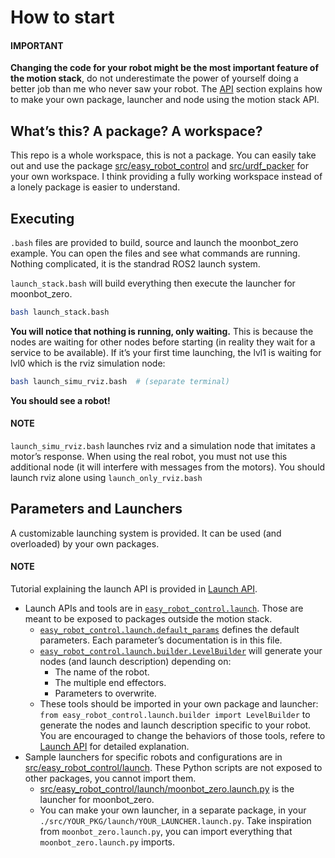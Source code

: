 # How to start

#### IMPORTANT
**Changing the code for your robot might be the most important feature of the motion stack**, do not underestimate the power of yourself doing a better job than me who never saw your robot. The [API](api.md#api-label) section explains how to make your own package, launcher and node using the motion stack API.

## What’s this? A package? A workspace?

This repo is a whole workspace, this is not a package.
You can easily take out and use the package [src/easy_robot_control](https://github.com/2lian/Moonbot-Motion-Stack/blob/main/src/easy_robot_control) and [src/urdf_packer](https://github.com/2lian/Moonbot-Motion-Stack/blob/main/src/urdf_packer/) for your own workspace.
I think providing a fully working workspace instead of a lonely package is easier to understand.

## Executing

`.bash` files are provided to build, source and launch the moonbot_zero example. You can open the files and see what commands are running. Nothing complicated, it is the standrad ROS2 launch system.

`launch_stack.bash` will build everything then execute the launcher for moonbot_zero.

```bash
bash launch_stack.bash
```

**You will notice that nothing is running, only waiting.**
This is because the nodes are waiting for other nodes before starting (in reality they wait for a service to be available).
If it’s your first time launching, the lvl1 is waiting for lvl0 which is the rviz simulation node:

```bash
bash launch_simu_rviz.bash  # (separate terminal)
```

**You should see a robot!**

#### NOTE
`launch_simu_rviz.bash` launches rviz and a simulation node that imitates a motor’s response. When using the real robot, you must not use this additional node (it will interfere with messages from the motors). You should launch rviz alone using `launch_only_rviz.bash`

## Parameters and Launchers

A customizable launching system is provided. It can be used (and overloaded) by your own packages.

#### NOTE
Tutorial explaining the launch API is provided in [Launch API](api.md#launch-api-label).

- Launch APIs and tools are in [`easy_robot_control.launch`](../api/easy_robot_control/easy_robot_control.launch.md#module-easy_robot_control.launch). Those are meant to be exposed to packages outside the motion stack.
  - [`easy_robot_control.launch.default_params`](../api/easy_robot_control/easy_robot_control.launch.md#module-easy_robot_control.launch.default_params) defines the default parameters. Each parameter’s documentation is in this file.
  - [`easy_robot_control.launch.builder.LevelBuilder`](../api/easy_robot_control/easy_robot_control.launch.md#easy_robot_control.launch.builder.LevelBuilder) will generate your nodes (and launch description) depending on:
    - The name of the robot.
    - The multiple end effectors.
    - Parameters to overwrite.
  - These tools should be imported in your own package and launcher:
    `from easy_robot_control.launch.builder import LevelBuilder`
    to generate the nodes and launch description specific to your robot. You are encouraged to change the behaviors of those tools, refere to [Launch API](api.md#launch-api-label) for detailed explanation.
- Sample launchers for specific robots and configurations are in [src/easy_robot_control/launch](https://github.com/2lian/Moonbot-Motion-Stack/blob/main/src/easy_robot_control/launch/). These Python scripts are not exposed to other packages, you cannot import them.
  - [src/easy_robot_control/launch/moonbot_zero.launch.py](https://github.com/2lian/Moonbot-Motion-Stack/blob/main/src/easy_robot_control/launch/moonbot_zero.launch.py) is the launcher for moonbot_zero.
  - You can make your own launcher, in a separate package, in your `./src/YOUR_PKG/launch/YOUR_LAUNCHER.launch.py`. Take inspiration from `moonbot_zero.launch.py`, you can import everything that `moonbot_zero.launch.py` imports.
